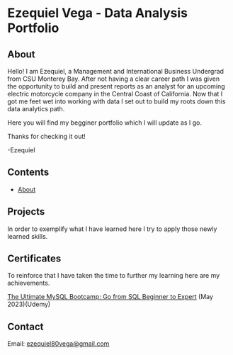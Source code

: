 # Ezequiel Vega - Data Analysis Portfolio

## About

Hello! I am Ezequiel, a Management and International Business Undergrad from CSU Monterey Bay. After not having a clear career path I was given the opportunity to build and present reports as an analyst for an upcoming electric motorcycle company in the Central Coast of California.
Now that I got me feet wet into working with data I set out to build my roots down this data analytics path. 

Here you will find my begginer portfolio which I will update as I go.

Thanks for checking it out!

-Ezequiel 

## Contents
- [About](#about)

## Projects
In order to exemplify what I have learned here I try to apply those newly learned skills.

## Certificates
To reinforce that I have taken the time to further my learning here are my achievements.

[The Ultimate MySQL Bootcamp: Go from SQL Beginner to Expert](https://github.com/EZ80VEGA/data_analysis_portfolio/files/11741473/MySQLCertificate1.pdf) (May 2023)(Udemy)

## Contact
Email: ezequiel80vega@gmail.com
